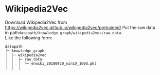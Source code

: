 # Wikipedia2Vec

Download Wikipedia2Vec from https://wikipedia2vec.github.io/wikipedia2vec/pretrained/
Put the raw data in path`datapath/knowledge_graph/wikipedia2vec/raw_data`.   
Like the following form:

```angular2html
datapath
├─ knowledge_graph
│  ├─ wikipedia2vec
│  │  ├─ raw_data
│  │  │  └─ enwiki_20180420_win10_100d.pkl
│  │  │
```